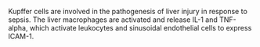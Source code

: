 Kupffer cells are involved in the pathogenesis of liver injury in response to sepsis. The liver macrophages are activated and release IL-1 and TNF-alpha, which activate leukocytes and sinusoidal endothelial cells to express ICAM-1.